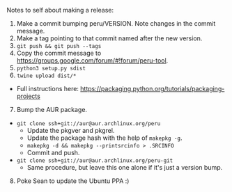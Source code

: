 Notes to self about making a release:

1. Make a commit bumping peru/VERSION. Note changes in the commit message.
2. Make a tag pointing to that commit named after the new version.
3. `git push && git push --tags`
4. Copy the commit message to https://groups.google.com/forum/#!forum/peru-tool.
5. `python3 setup.py sdist`
6. `twine upload dist/*`
  - Full instructions here: https://packaging.python.org/tutorials/packaging-projects
7. Bump the AUR package.
  - `git clone ssh+git://aur@aur.archlinux.org/peru`
    - Update the pkgver and pkgrel.
    - Update the package hash with the help of `makepkg -g`.
    - `makepkg -d && makepkg --printsrcinfo > .SRCINFO`
    - Commit and push.
  - `git clone ssh+git://aur@aur.archlinux.org/peru-git`
    - Same procedure, but leave this one alone if it's just a version bump.
8. Poke Sean to update the Ubuntu PPA :)
